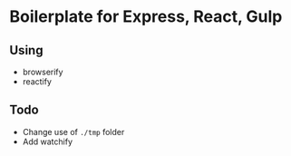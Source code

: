 # Boilerplate for Express, React, Gulp

## Using
- browserify
- reactify

## Todo
- Change use of `./tmp` folder
- Add watchify
